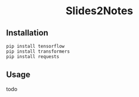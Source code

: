 <h1 style="text-align: center;">Slides2Notes</h1>

## Installation
```
pip install tensorflow
pip install transformers
pip install requests
```

## Usage
todo